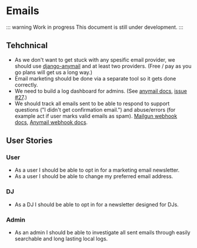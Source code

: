 # Emails

::: warning Work in progress
This document is still under development.
:::

## Tehchnical

- As we don't want to get stuck with any spesific email provider, we should use [django-anymail](https://github.com/anymail/django-anymail) and at least two providers. (Free / pay as you go plans will get us a long way.)
- Email marketing should be done via a separate tool so it gets done correctly.
- We need to build a log dashboard for admins. (See [anymail docs](https://anymail.readthedocs.io/en/latest/sending/signals/#post-send-signal), [issue #27](https://github.com/anymail/django-anymail/issues/27).)
- We should track all emails sent to be able to respond to support questions ("I didn't get confirmation email.") and abuse/errors (for example act if user marks valid emails as spam). [Mailgun webhook docs](https://documentation.mailgun.com/en/latest/user_manual.html#webhooks), [Anymail webhook docs](https://anymail.readthedocs.io/en/stable/sending/tracking/).

## User Stories

### User

- As a user I should be able to opt in for a marketing email newsletter.
- As a user I should be able to change my preferred email address.

### DJ

- As a DJ I should be able to opt in for a newsletter designed for DJs.

### Admin

- As an admin I should be able to investigate all sent emails through easily searchable and long lasting local logs.

